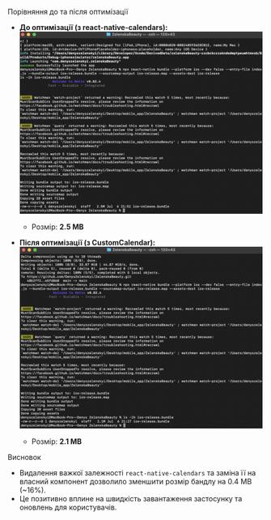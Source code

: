 Порівняння до та після оптимізації

- **До оптимізації (з react-native-calendars):**
  ![Бандл до оптимізації](./screenshots/bundle-before.png)

  - Розмір: **2.5 MB**

- **Після оптимізації (з CustomCalendar):**
  ![Бандл після оптимізації](./screenshots/bundle-after.png)
  - Розмір: **2.1 MB**

Висновок

- Видалення важкої залежності `react-native-calendars` та заміна її на власний компонент дозволило зменшити розмір бандлу на 0.4 MB (~16%).
- Це позитивно вплине на швидкість завантаження застосунку та оновлень для користувачів.
